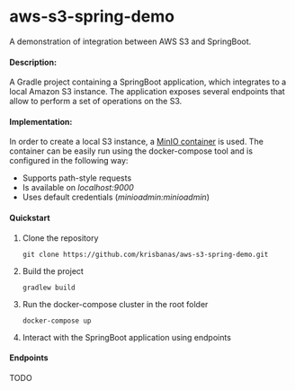 # aws-s3-spring-demo
A demonstration of integration between AWS S3 and SpringBoot.

#### Description:
A Gradle project containing a SpringBoot application, 
which integrates to a local Amazon S3 instance. 
The application exposes several endpoints that allow 
to perform a set of operations on the S3.

#### Implementation:
In order to create a local S3 instance, a [MinIO container](https://min.io/) is used.
The container can be easily run using the docker-compose tool and is configured in the following way:
- Supports path-style requests
- Is available on _localhost:9000_
- Uses default credentials (_minioadmin:minioadmin_)

#### Quickstart
1. Clone the repository
    
    `git clone https://github.com/krisbanas/aws-s3-spring-demo.git`

2. Build the project
    
    `gradlew build`

3. Run the docker-compose cluster in the root folder

    `docker-compose up`
    
4. Interact with the SpringBoot application using endpoints

#### Endpoints

TODO